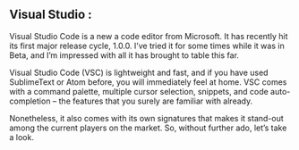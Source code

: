 ## Visual Studio :


Visual Studio Code is a new a code editor from Microsoft. It has recently hit its first major release cycle, 1.0.0. I’ve tried it for some times while it was in Beta, and I’m impressed with all it has brought to table this far.

Visual Studio Code (VSC) is lightweight and fast, and if you have used SublimeText or Atom before, you will immediately feel at home. VSC comes with a command palette, multiple cursor selection, snippets, and code auto-completion – the features that you surely are familiar with already.

Nonetheless, it also comes with its own signatures that makes it stand-out among the current players on the market. So, without further ado, let’s take a look.